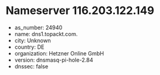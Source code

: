 # Nameserver 116.203.122.149

* as_number: 24940
* name: dns1.topackt.com.
* city: Unknown
* country: DE
* organization: Hetzner Online GmbH
* version: dnsmasq-pi-hole-2.84
* dnssec: false
